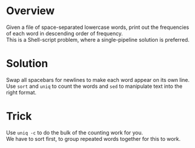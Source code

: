 # Overview

Given a file of space-separated lowercase words, print out the frequencies of each word in descending order of frequency.  
This is a Shell-script problem, where a single-pipeline solution is preferred.

# Solution

Swap all spacebars for newlines to make each word appear on its own line.  
Use `sort` and `uniq` to count the words and `sed` to manipulate text into the right format.

# Trick

Use `uniq -c` to do the bulk of the counting work for you.  
We have to sort first, to group repeated words together for this to work.
